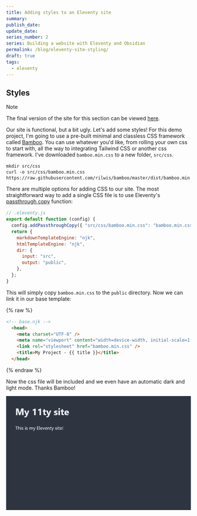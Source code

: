```yaml
---
title: Adding styles to an Eleventy site
summary: 
publish_date: 
update_date: 
series_number: 2
series: Building a website with Eleventy and Obsidian
permalink: /blog/eleventy-site-styling/
draft: true
tags:
  - eleventy
---
```

## Styles

> [!NOTE]
> The final version of the site for this section can be viewed [here](https://github.com/nathonius/11ty-demo/tree/main/3-styles).

Our site is functional, but a bit ugly. Let's add some styles! For this demo project, I'm going to use a pre-built minimal and classless CSS framework called [Bamboo](https://github.com/rilwis/bamboo). You can use whatever you'd like, from rolling your own css to start with, all the way to integrating Tailwind CSS or another css framework. I've downloaded `bamboo.min.css` to a new folder, `src/css`.

```shell
mkdir src/css
curl -o src/css/bamboo.min.css https://raw.githubusercontent.com/rilwis/bamboo/master/dist/bamboo.min.css
```

There are multiple options for adding CSS to our site. The most straightforward way to add a single CSS file is to use Eleventy's [passthrough copy](https://www.11ty.dev/docs/copy/) function:

```js
// .eleventy.js
export default function (config) {
  config.addPassthroughCopy({ "src/css/bamboo.min.css": "bamboo.min.css" });
  return {
    markdownTemplateEngine: "njk",
    htmlTemplateEngine: "njk",
    dir: {
      input: "src",
      output: "public",
    },
  };
}
```

This will simply copy `bamboo.min.css` to the `public` directory. Now we can link it in our base template:

{% raw %}
```html
<!-- base.njk -->
  <head>
    <meta charset="UTF-8" />
    <meta name="viewport" content="width=device-width, initial-scale=1.0" />
    <link rel="stylesheet" href="bamboo.min.css" />
    <title>My Project - {{ title }}</title>
  </head>
```
{% endraw %}

Now the css file will be included and we even have an automatic dark and light mode. Thanks Bamboo!

![bamboo.png](./attachments/bamboo.png)
